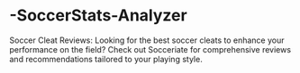 # -SoccerStats-Analyzer
Soccer Cleat Reviews: Looking for the best soccer cleats to enhance your performance on the field? Check out Socceriate for comprehensive reviews and recommendations tailored to your playing style.
